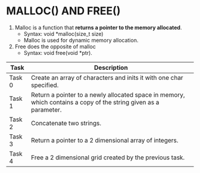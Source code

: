 # MALLOC() AND FREE()

1. Malloc is a function that **returns a pointer to the memory allocated**.
	- Syntax: void *malloc(size_t size)
	- Malloc is used for dynamic memory allocation.
2. Free does the opposite of malloc
	- Syntax: void free(void *ptr).

| Task | Description |
| ---- | ----------- |
| Task 0 | Create an array of characters and inits it with one char specified. |
| Task 1 | Return a pointer to a newly allocated space in memory, which contains a copy of the string given as a parameter. |
| Task 2 | Concatenate two strings. |
| Task 3 | Return a pointer to a 2 dimensional array of integers. |
| Task 4 | Free a 2 dimensional grid created by the previous task. |


